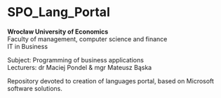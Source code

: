 # SPO_Lang_Portal
**Wrocław University of Economics**<br>
Faculty of management, computer science and finance<br>
IT in Business

Subject: Programming of business applications<br>
Lecturers: dr Maciej Pondel & mgr Mateusz Bąska

Repository devoted to creation of languages portal, based on Microsoft software solutions.
